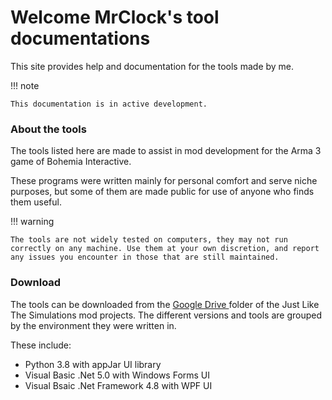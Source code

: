 # Welcome MrClock's tool documentations

This site provides help and documentation for the tools made by me.

!!! note

    This documentation is in active development.

### About the tools

The tools listed here are made to assist in mod development for the Arma 3 game of Bohemia Interactive.

These programs were written mainly for personal comfort and serve niche purposes, but some of them are made public for use of anyone who finds them useful.

!!! warning

    The tools are not widely tested on computers, they may not run correctly on any machine. Use them at your own discretion, and report any issues you encounter in those that are still maintained.

### Download

The tools can be downloaded from the [Google Drive ](https://drive.google.com/open?id=1P9WmoGLcbxL0iQok9j2K-zIBmDWNNJPD) folder of the Just Like The Simulations mod projects.
The different versions and tools are grouped by the environment they were written in.

These include:

* Python 3.8 with appJar UI library
* Visual Basic .Net 5.0 with Windows Forms UI
* Visual Bsaic .Net Framework 4.8 with WPF UI